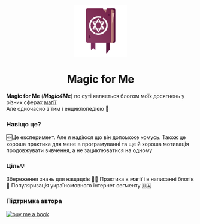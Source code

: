 <p align="center">
  <a href="https://magic4me.github.io">
    <img src="icon.png" alt="Magic4Me logo" width="140" height="140">
</a>
  <h1 align="center">Magic for Me</h1>
</p>

**Magic for Me** (___Magic4Me___) по суті являється блогом моїх досягнень у різних сферах [магії][Pojasnenja-mahiji].
<br>
Але одночасно з тим і енциклопедією 📖

### Навіщо це?

🆕Це експеримент. Але я надіюся що він допоможе комусь. Також це хороша практика для мене в програмуванні та ще й хороша мотивація продовжувати вивчення, а не зациклюватися на одному 

### Ціль💡
Збереження знань для нащадків 🧙‍♂️
Практика в магії і в написанні блогів 📝
Популяризація україномовного інтернет сегменту 🇺🇦

### Підтримка автора
[![buy me a book](https://img.buymeacoffee.com/button-api/?text=Buy%20me%20a%20book&emoji=%F0%9F%93%96&slug=magic4me&button_colour=FFDD00&font_colour=000000&font_family=Cookie&outline_colour=000000&coffee_colour=ffffff)](https://buymeacoff.ee/magic4me?via=magic4me)

<!-- Змінні  http://translit.kh.ua/#latynka -->
[Sajt]: https://magic4me.github.io/
[Pojasnenja-mahiji]: https://magic4me.github.io/post/magic-all-around
